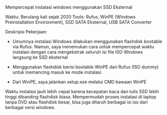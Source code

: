 Mempercepat instalasi windows menggunakan SSD Eksternal

Waktu: Berulang kali sejak 2020
Tools: Rufus, WinPE (Windows Preinstallation Environment), SSD SATA Eksternal, USB SATA Converter

Deskripsi Pekerjaan:
- Umumnya instalasi Windows dilakukan menggunakan flashdisk bootable via Rufus. Namun, saya menemukan cara untuk mempercepat waktu instalasi dengan cara
  mengekstrak seluruh isi file ISO Windows langsung ke SSD eksternal

- Menggunakan flashdisk berisi bootable WinPE dari Rufus (ISO dummy) untuk memancing masuk ke mode instalasi.

- Dari WinPE, saya jalankan setup.exe melalui CMD bawaan WinPE

Waktu instalasi jauh lebih cepat karena kecepatan baca dan tulis SSD lebih tinggi dibanding flashdisk biasa.
Mempermudah proses instalasi di laptop tanpa DVD atau flashdisk besar, bisa juga ditaruh berbagai isi iso dari berbagai versi windows.
